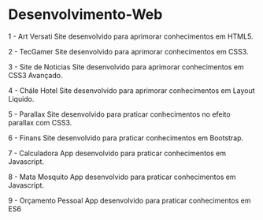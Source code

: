 # Desenvolvimento-Web
1 - Art Versati 
Site desenvolvido para aprimorar conhecimentos em HTML5.

2 - TecGamer
Site desenvolvido para aprimorar conhecimentos em CSS3.

3 - Site de Noticias
Site desenvolvido para aprimorar conhecimentos em CSS3 Avançado.

4 - Chále Hotel
Site  desenvolvido para aprimorar conhecimentos em Layout Liquido.

5 - Parallax 
Site desenvolvido para praticar conhecimentos no efeito parallax com CSS3.

6 - Finans
Site desenvolvido para praticar conhecimentos em Bootstrap.

7 - Calculadora
App desenvolvido para praticar conhecimentos em Javascript.

8 - Mata Mosquito
App desenvolvido para praticar conhecimentos em Javascript.

9 - Orçamento Pessoal
App desenvolvido para praticar conhecimentos em ES6
